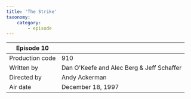 ```yaml
---
title: 'The Strike'
taxonomy:
    category:
        - episode
---
```


| Episode 10 | |
|-----------------|--------------------------------|
| Production code | 910                            |
| Written by      | Dan O'Keefe and Alec Berg & Jeff Schaffer |
| Directed by     | Andy Ackerman                   |
| Air date        | December 18, 1997                   |
